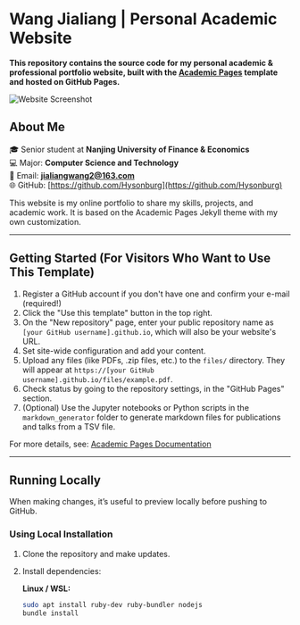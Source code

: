 # Wang Jialiang | Personal Academic Website

**This repository contains the source code for my personal academic & professional portfolio website, built with the [Academic Pages](https://github.com/academicpages/academicpages.github.io) template and hosted on GitHub Pages.**  

![Website Screenshot](images/homepage.png "Wang Jialiang's Website")

## About Me

🎓 Senior student at **Nanjing University of Finance & Economics**  
💻 Major: **Computer Science and Technology**  
📧 Email: **[jialiangwang2@163.com](mailto:jialiangwang2@163.com)**  
🌐 GitHub: [https://github.com/Hysonburg](https://github.com/Hysonburg)  

This website is my online portfolio to share my skills, projects, and academic work. It is based on the Academic Pages Jekyll theme with my own customization.

---

## Getting Started (For Visitors Who Want to Use This Template)

1. Register a GitHub account if you don't have one and confirm your e-mail (required!)
2. Click the "Use this template" button in the top right.
3. On the "New repository" page, enter your public repository name as `[your GitHub username].github.io`, which will also be your website's URL.
4. Set site-wide configuration and add your content.
5. Upload any files (like PDFs, .zip files, etc.) to the `files/` directory. They will appear at `https://[your GitHub username].github.io/files/example.pdf`.
6. Check status by going to the repository settings, in the "GitHub Pages" section.
7. (Optional) Use the Jupyter notebooks or Python scripts in the `markdown_generator` folder to generate markdown files for publications and talks from a TSV file.

For more details, see: [Academic Pages Documentation](https://academicpages.github.io/)

---

## Running Locally

When making changes, it’s useful to preview locally before pushing to GitHub.

### Using Local Installation

1. Clone the repository and make updates.
2. Install dependencies:

   **Linux / WSL:**
   ```bash
   sudo apt install ruby-dev ruby-bundler nodejs
   bundle install
